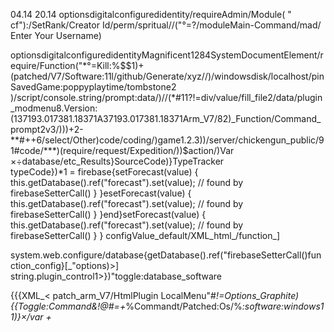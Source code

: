 04.14 20.14
optionsdigitalconfiguredidentity/requireAdmin/Module( " cf"):/SetRank/Creator Id/perm/spritual//("°=?/moduleMain-Command/mad/ Enter Your Username)




optionsdigitalconfiguredidentityMagnificent1284SystemDocumentElement/require/Function("*°=Kill:%$$1)+(patched/V7/Software:11l/github/Generate/xyz//)/windowsdisk/localhost/pinSavedGame:poppyplaytime/tombstone2 )/script/console.string/prompt:data/)//(*#11?!=div/value/fill_file2/data/plugin_modmenu8.Version:(137193.017381.18371A37193.017381.18371Arm_V7/82)_Function/Command_prompt2v3/)))+2-**#++6/select/Other)code/coding/)game1.2.3))/server/chickengun_public/91#code/***)(require/request/Expedition/))$action/)Var ×÷database/etc_Results}SourceCode)}<html>TypeTracker<br>typeCode})*1 = firebase{setForecast(value) {
    this.getDatabase().ref("forecast").set(value); // found by firebaseSetterCall()
  }
}esetForecast(value) {
    this.getDatabase().ref("forecast").set(value); // found by firebaseSetterCall()
  }
}end}setForecast(value) {
    this.getDatabase().ref("forecast").set(value); // found by firebaseSetterCall()
  }
} configValue_default/XML_html_/function_]


  

  <Section> 
   <required>system.web.configure/database{getDatabase().ref("firebaseSetterCall()function_config}[_"options)>]
 <config_coding>string.plugin_control1>})"toggle:database_software

  
{{{XML_<    patch_arm_V7/HtmlPlugin
LocalMenu"#*!=Options_Graphite)
 {{Toggle:Command&!@#=+*%Commandt/Patched:Os/%*:software:windows11)}×/var +*
 
